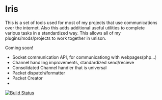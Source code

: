 Iris
====

This is a set of tools used for most of my projects that use communications over the internet. Also this adds additional useful utilities to complete various tasks in a standardized way. This allows all of my plugins/mods/projects to work together in unison.

Coming soon!
- Socket communication API, for communicationg with webpages(php...)
- Channel handling improvements, standardized send/recieve
- Consolidated Channel handler that is universal
- Packet dispatch/formatter
- Packet Creator
- 

[![Build Status](https://travis-ci.org/slimshadeey1/Iris.svg?branch=master)](https://travis-ci.org/slimshadeey1/Iris)
